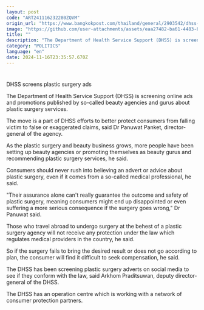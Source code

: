 ```yaml
---
layout: post
code: "ART241116232280ZQVM"
origin_url: "https://www.bangkokpost.com/thailand/general/2903542/dhss-screens-plastic-surgery-ads"
image: "https://github.com/user-attachments/assets/eaa27482-ba61-4483-867b-50998239629c"
title: ""
description: "The Department of Health Service Support (DHSS) is screening online ads and promotions published by so-called beauty agencies and gurus about plastic surgery services."
category: "POLITICS"
language: "en"
date: 2024-11-16T23:35:57.670Z
---
```


# 

DHSS screens plastic surgery ads

The Department of Health Service Support (DHSS) is screening online ads and promotions published by so-called beauty agencies and gurus about plastic surgery services.

The move is a part of DHSS efforts to better protect consumers from falling victim to false or exaggerated claims, said Dr Panuwat Panket, director-general of the agency.

As the plastic surgery and beauty business grows, more people have been setting up beauty agencies or promoting themselves as beauty gurus and recommending plastic surgery services, he said.

Consumers should never rush into believing an advert or advice about plastic surgery, even if it comes from a so-called medical professional, he said.

"Their assurance alone can't really guarantee the outcome and safety of plastic surgery, meaning consumers might end up disappointed or even suffering a more serious consequence if the surgery goes wrong," Dr Panuwat said.

Those who travel abroad to undergo surgery at the behest of a plastic surgery agency will not receive any protection under the law which regulates medical providers in the country, he said.

So if the surgery fails to bring the desired result or does not go according to plan, the consumer will find it difficult to seek compensation, he said.

The DHSS has been screening plastic surgery adverts on social media to see if they conform with the law, said Arkhom Praditsuwan, deputy director-general of the DHSS.

The DHSS has an operation centre which is working with a network of consumer protection partners.
